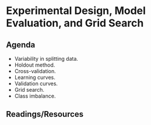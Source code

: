 # Experimental Design, Model Evaluation, and Grid Search

## Agenda

- Variability in splitting data.  
- Holdout method.  
- Cross-validation.  
- Learning curves.  
- Validation curves.  
- Grid search.  
- Class imbalance.  

## Readings/Resources
